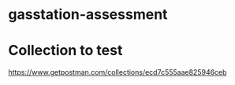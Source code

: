 # gasstation-assessment

# Collection to test 
https://www.getpostman.com/collections/ecd7c555aae825946ceb
